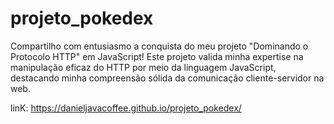 # projeto_pokedex

Compartilho com entusiasmo a conquista do meu projeto "Dominando o Protocolo HTTP" em JavaScript! Este projeto valida minha expertise na manipulação eficaz do HTTP por meio da linguagem JavaScript, destacando minha compreensão sólida da comunicação cliente-servidor na web.

linK: https://danieljavacoffee.github.io/projeto_pokedex/
